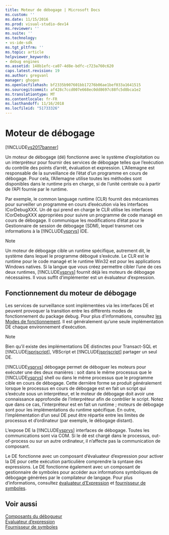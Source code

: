 ```yaml
---
title: Moteur de débogage | Microsoft Docs
ms.custom: ''
ms.date: 11/15/2016
ms.prod: visual-studio-dev14
ms.reviewer: ''
ms.suite: ''
ms.technology:
- vs-ide-sdk
ms.tgt_pltfrm: ''
ms.topic: article
helpviewer_keywords:
- debug engines
ms.assetid: 148b1efc-ca07-4d8e-bdfc-c723a760c620
caps.latest.revision: 19
ms.author: gregvanl
manager: ghogen
ms.openlocfilehash: bf2335b907601bb17276b06ae1bef033a1641515
ms.sourcegitcommit: af428c7ccd007e668ec0dd8697c88fc5d8bca1e2
ms.translationtype: MT
ms.contentlocale: fr-FR
ms.lasthandoff: 11/16/2018
ms.locfileid: "51733326"
---
```

# <a name="debug-engine"></a>Moteur de débogage
[!INCLUDE[vs2017banner](../../includes/vs2017banner.md)]

Un moteur de débogage (dé) fonctionne avec le système d’exploitation ou un interpréteur pour fournir des services de débogage telles que l’exécution du contrôle des points d’arrêt, évaluation et expression. L’Allemagne est responsable de la surveillance de l’état d’un programme en cours de débogage. Pour cela, l’Allemagne utilise toutes les méthodes sont disponibles dans le runtime pris en charge, si de l’unité centrale ou à partir de l’API fournie par le runtime.  
  
 Par exemple, le common language runtime (CLR) fournit des mécanismes pour surveiller un programme en cours d’exécution via les interfaces ICorDebugXXX. Un dé qui prend en charge le CLR utilise les interfaces ICorDebugXXX appropriées pour suivre un programme de code managé en cours de débogage. Il communique les modifications d’état pour le Gestionnaire de session de débogage (SDM), lequel transmet ces informations à la [!INCLUDE[vsprvs](../../includes/vsprvs-md.md)] IDE.  
  
> [!NOTE]
>  Un moteur de débogage cible un runtime spécifique, autrement dit, le système dans lequel le programme débogué s’exécute. Le CLR est le runtime pour le code managé et le runtime Win32 est pour les applications Windows natives. Si la langue que vous créez permettre cibler l’une de ces deux runtimes, [!INCLUDE[vsprvs](../../includes/vsprvs-md.md)] fournit déjà les moteurs de débogage nécessaires. Il vous suffit d’implémenter est un évaluateur d’expression.  
  
## <a name="debug-engine-operation"></a>Fonctionnement du moteur de débogage  
 Les services de surveillance sont implémentées via les interfaces DE et peuvent provoquer la transition entre les différents modes de fonctionnement du package debug. Pour plus d’informations, consultez [les Modes de fonctionnement](../../extensibility/debugger/operational-modes.md). Il est généralement qu’une seule implémentation DE chaque environnement d’exécution.  
  
> [!NOTE]
>  Bien qu’il existe des implémentations DE distinctes pour Transact-SQL et [!INCLUDE[jsprjscript](../../includes/jsprjscript-md.md)], VBScript et [!INCLUDE[jsprjscript](../../includes/jsprjscript-md.md)] partager un seul DE.  
  
 [!INCLUDE[vsprvs](../../includes/vsprvs-md.md)] débogage permet de déboguer les moteurs pour exécuter une des deux manières : soit dans le même processus que le [!INCLUDE[vsprvs](../../includes/vsprvs-md.md)] shell ou dans le même processus que le programme cible en cours de débogage. Cette dernière forme se produit généralement lorsque le processus en cours de débogage est en fait un script qui s’exécute sous un interpréteur, et le moteur de débogage doit avoir une connaissance approfondie de l’interpréteur afin de contrôler le script. Notez que dans ce cas, l’interpréteur est en fait un runtime ; moteurs de débogage sont pour les implémentations du runtime spécifique. En outre, l’implémentation d’un seul DE peut être répartie entre les limites de processus et d’ordinateur (par exemple, le débogage distant).  
  
 L’expose DE la [!INCLUDE[vsprvs](../../includes/vsprvs-md.md)] interfaces de débogage. Toutes les communications sont via COM. Si le dé est chargé dans le processus, out-of-process ou sur un autre ordinateur, il n’affecte pas la communication de composant.  
  
 Le DE fonctionne avec un composant d’évaluateur d’expression pour activer la DE pour cette exécution particulière comprendre la syntaxe des expressions. Le DE fonctionne également avec un composant de gestionnaire de symboles pour accéder aux informations symboliques de débogage générées par le compilateur de langage. Pour plus d’informations, consultez [évaluateur d’Expression](../../extensibility/debugger/expression-evaluator.md) et [fournisseur de symboles](../../extensibility/debugger/symbol-provider.md).  
  
## <a name="see-also"></a>Voir aussi  
 [Composants du débogueur](../../extensibility/debugger/debugger-components.md)   
 [Évaluateur d’expression](../../extensibility/debugger/expression-evaluator.md)   
 [Fournisseur de symboles](../../extensibility/debugger/symbol-provider.md)

